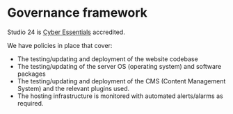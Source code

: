 # Governance framework

Studio 24 is [Cyber Essentials](https://www.ncsc.gov.uk/cyberessentials/overview) accredited.
  
We have policies in place that cover:
* The testing/updating and deployment of the website codebase
* The testing/updating of the server OS (operating system) and software packages
* The testing/updating and deployment of the CMS (Content Management System) and the relevant plugins used.
* The hosting infrastructure is monitored with automated alerts/alarms as required. 
